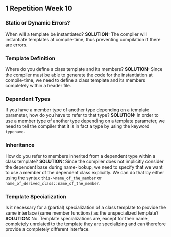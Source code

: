 ## 1 Repetition Week 10
### Static or Dynamic Errors?
When will a template be instantiated? 
**SOLUTION:** The compiler will instantiate templates at compile-time, thus preventing compilation if there are errors.

### Template Definition
Where do you define a class template and its members?
**SOLUTION:** Since the compiler must be able to generate the code for the instantiation at compile-time, we need to define a class template and its members completely within a header file.

### Dependent Types
If you have a member type of another type depending on a template parameter, how do you have to refer to that type?
**SOLUTION:** In order to use a member type of another type depending on a template parameter, we need to tell the compiler that it is in fact a type by using the keyword `typename`.

### Inheritance
How do you refer to members inherited from a dependent type within a class template?
**SOLUTION:** Since the compiler does not implicitly consider the dependent base during name-lookup, we need to specify that we want to use a member of the dependent class explicitly. We can do that by either using the syntax `this->name_of_the_member` or `name_of_derived_class::name_of_the_member`.

### Template Specialization
Is it necessary for a (partial) specialization of a class template to provide the same interface (same member functions) as the unspecialized template?
**SOLUTION:** No. Template specializations are, except for their name, completely unrelated to the template they are specializing and can therefore provide a completely different interface.
